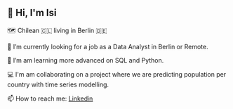 
## 👋 Hi, I'm Isi

🗺️ Chilean 🇨🇱 living in Berlin 🇩🇪

🔭 I’m currently looking for a job as a Data Analyst in Berlin or Remote.

🌱 I’m am learning more advanced on SQL and Python.

💻 I'm am collaborating on a project where we are predicting population per country with time series modelling.

📫 How to reach me: [Linkedin](https://www.linkedin.com/in/isidora-anabalon/)
